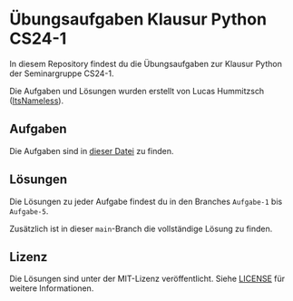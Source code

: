 # Übungsaufgaben Klausur Python CS24-1

In diesem Repository findest du die Übungsaufgaben zur Klausur Python der Seminargruppe CS24-1.

Die Aufgaben und Lösungen wurden erstellt von Lucas Hummitzsch ([ItsNameless](https://social.itsnameless.de)).

## Aufgaben

Die Aufgaben sind in [dieser Datei](AUFGABEN.md) zu finden.

## Lösungen

Die Lösungen zu jeder Aufgabe findest du in den Branches `Aufgabe-1` bis `Aufgabe-5`.

Zusätzlich ist in dieser `main`-Branch die vollständige Lösung zu finden.

## Lizenz

Die Lösungen sind unter der MIT-Lizenz veröffentlicht. Siehe [LICENSE](LICENSE) für weitere Informationen.
